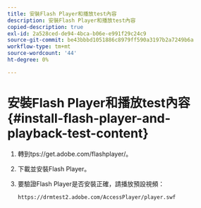 ```yaml
---
title: 安裝Flash Player和播放test內容
description: 安裝Flash Player和播放test內容
copied-description: true
exl-id: 2a528ced-de94-4bca-b06e-e991f29c24c9
source-git-commit: be43bbbd1051886c8979ff590a3197b2a7249b6a
workflow-type: tm+mt
source-wordcount: '44'
ht-degree: 0%

---
```


# 安裝Flash Player和播放test內容 {#install-flash-player-and-playback-test-content}

1. 轉到<span></span>tps://get.adobe.com/flashplayer/。
1. 下載並安裝Flash Player。
1. 要驗證Flash Player是否安裝正確，請播放預設視頻：

   `https://drmtest2.adobe.com/AccessPlayer/player.swf`
